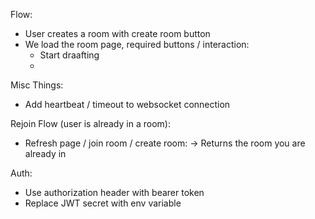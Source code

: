 Flow:

- User creates a room with create room button
- We load the room page, required buttons / interaction:
  - Start draafting
  -

Misc Things:

- Add heartbeat / timeout to websocket connection

Rejoin Flow (user is already in a room):

- Refresh page / join room / create room:
  -> Returns the room you are already in

Auth:

- Use authorization header with bearer token
- Replace JWT secret with env variable
